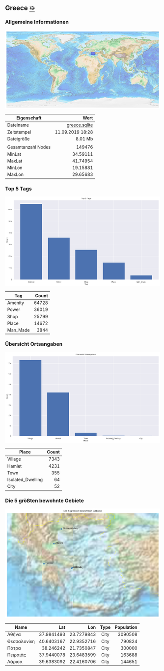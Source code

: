 ## Greece [&#10159;](greece.sqlite)

### Allgemeine Informationen

![Overview](./Images/greece_overview.png)

|Eigenschaft|Wert|
|-|-:|
Dateiname|[greece.sqlite](greece.sqlite)|
Zeitstempel|11.09.2019 18:28|
Dateigr&ouml;&szlig;e|8.01 Mb|
|||
Gesamtanzahl Nodes|149476|
|MinLat|34.59111|
|MaxLat|41.74954|
|MinLon|19.15881|
|MaxLon|29.65683|

### Top 5 Tags

![Tags](./Images/greece_tags.png)

|Tag|Count|
|-|-:|
|Amenity|64728|
|Power|36019|
|Shop|25799|
|Place|14672|
|Man_Made|3844|

### &Uuml;bersicht Ortsangaben

![Places](./Images/greece_places.png)

|Place|Count|
|-|-:|
|Village|7343|
|Hamlet|4231|
|Town|355|
|Isolated_Dwelling|64|
|City|52|

### Die 5 gr&ouml;&szlig;ten bewohnte Gebiete

![Places](./Images/greece_topplaces.png)

|Name|Lat|Lon|Type|Population|
|----|--:|--:|:--:|---------:|
|Αθήνα|37.9841493|23.7279843|City|3090508|
|Θεσσαλονίκη|40.6403167|22.9352716|City|790824|
|Πάτρα|38.246242|21.7350847|City|300000|
|Πειραιάς|37.9440078|23.6483599|City|163688|
|Λάρισα|39.6383092|22.4160706|City|144651|
